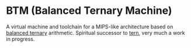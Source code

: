 # BTM (Balanced Ternary Machine)

A virtual machine and toolchain for a MIPS-like architecture based on [balanced ternary](https://en.wikipedia.org/wiki/Balanced_ternary) arithmetic. Spiritual successor to [tern](https://github.com/jdanford/tern), very much a work in progress.
